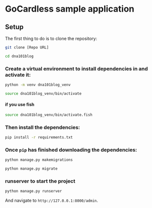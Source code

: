 # GoCardless sample application

## Setup

The first thing to do is to clone the repository:

```sh
git clone [Repo URL]
```

```sh
cd dna101blog
```

### Create a virtual environment to install dependencies in and activate it:

```sh
python -m venv dna101blog_venv
```

```sh
source dna101blog_venv/bin/activate
```

#### if you use fish

```sh
source dna101blog_venv/bin/activate.fish
```

### Then install the dependencies:

```sh
pip install -r requirements.txt
```

### Once `pip` has finished downloading the dependencies:
```sh
python manage.py makemigrations
```
```sh
python manage.py migrate
```

### runserver to start the project
```sh
python manage.py runserver
```

And navigate to `http://127.0.0.1:8000/admin`.


